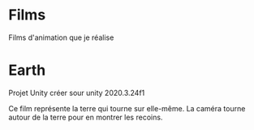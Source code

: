 # Films
Films d'animation que je réalise 

# Earth
Projet Unity créer sour unity 2020.3.24f1

Ce film représente la terre qui tourne sur elle-même. La caméra tourne autour de la terre pour en montrer les recoins.
